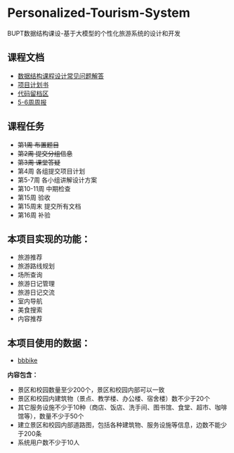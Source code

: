 # Personalized-Tourism-System
BUPT数据结构课设-基于大模型的个性化旅游系统的设计和开发

## 课程文档
- [数据结构课程设计常见问题解答](https://w3yfz0db79.feishu.cn/docx/DVZvdr0CpoadKMxSfVNcTibmn9g)
- [项目计划书](https://lvtdvwrkwee.feishu.cn/wiki/M7h6wpRDBi1DB5kXLtPc7C3Enof)
- [代码留档区](https://lvtdvwrkwee.feishu.cn/wiki/Rd4Pw751ciWGLmkJKcOcqxb4nVb)
- [5-6周周报](https://lvtdvwrkwee.feishu.cn/wiki/X3Dbwe2UfikjS6k1cI8czFHzn3d)

## 课程任务
- ~~第1周 布置题目~~
- ~~第2周 提交分组信息~~
- ~~第3周 课堂答疑~~
- 第4周 各组提交项目计划
- 第5-7周 各小组讲解设计方案
- 第10-11周 中期检查
- 第15周 验收
- 第15周末 提交所有文档
- 第16周 补验

## **本项目实现的功能：**
- 旅游推荐
- 旅游路线规划
- 场所查询
- 旅游日记管理
- 旅游日记交流
- 室内导航
- 美食搜索
- 内容推荐

## **本项目使用的数据：**
- [bbbike](https://extract.bbbike.org/?lang=en;sw_lng=12.614;sw_lat=52.186;ne_lng=14.163;ne_lat=52.847;format=geojson.xz;city=%E5%8C%97%E4%BA%AC%E5%B8%82%E6%B5%B7%E6%B7%80%E5%8C%BA;email=3386392530%40qq.com;as=200.1933675049442;pg=0.9908653590446167;coords=;oi=1;layers=B00T;submit=;expire=)

**内容包含：**
- 景区和校园数量至少200个，景区和校园内部可以一致
- 景区和校园内建筑物（景点、教学楼、办公楼、宿舍楼）数不少于20个
- 其它服务设施不少于10种（商店、饭店、洗手间、图书馆、食堂、超市、咖啡馆等），数量不少于50个
- 建立景区和校园内部道路图，包括各种建筑物、服务设施等信息，边数不能少于200条
- 系统用户数不少于10人
